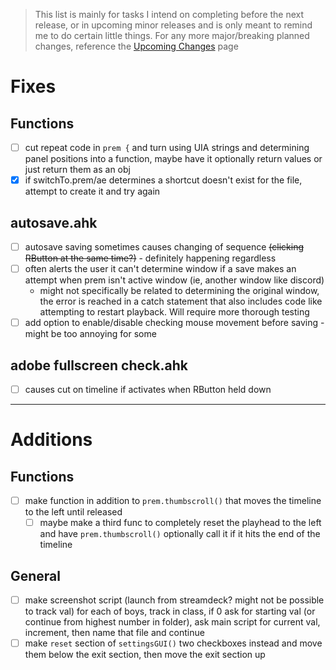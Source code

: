 > This list is mainly for tasks I intend on completing before the next release, or in upcoming minor releases and is only meant to remind me to do certain little things. For any more major/breaking planned changes, reference the [Upcoming Changes](https://github.com/users/Tomshiii/projects/1) page

# Fixes

## Functions
- [ ] cut repeat code in `prem {` and turn using UIA strings and determining panel positions into a function, maybe have it optionally return values or just return them as an obj
- [x] if switchTo.prem/ae determines a shortcut doesn't exist for the file, attempt to create it and try again

## autosave.ahk
- [ ] autosave saving sometimes causes changing of sequence ~~(clicking RButton at the same time?)~~ - definitely happening regardless
- [ ] often alerts the user it can't determine window if a save makes an attempt when prem isn't active window (ie, another window like discord)
	- might not specifically be related to determining the original window, the error is reached in a catch statement that also includes code like attempting to restart playback. Will require more thorough testing
- [ ] add option to enable/disable checking mouse movement before saving - might be too annoying for some

## adobe fullscreen check.ahk
- [ ] causes cut on timeline if activates when RButton held down
***

# Additions

## Functions
- [ ] make function in addition to `prem.thumbscroll()` that moves the timeline to the left until released
	- [ ] maybe make a third func to completely reset the playhead to the left and have `prem.thumbscroll()` optionally call it if it hits the end of the timeline

## General
- [ ] make screenshot script (launch from streamdeck? might not be possible to track val) for each of boys, track in class, if 0 ask for starting val (or continue from highest number in folder), ask main script for current val, increment, then name that file and continue
- [ ] make `reset` section of `settingsGUI()` two checkboxes instead and move them below the exit section, then move the exit section up